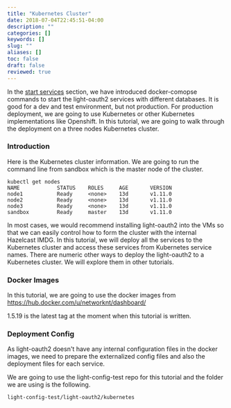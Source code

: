 ```yaml
---
title: "Kubernetes Cluster"
date: 2018-07-04T22:45:51-04:00
description: ""
categories: []
keywords: []
slug: ""
aliases: []
toc: false
draft: false
reviewed: true
---
```


In the [start services][] section, we have introduced docker-comopse commands to start the light-oauth2 services with different databases. It is good for a dev and test environment, but not production. For production deployment, we are going to use Kubernetes or other Kubernetes implementations like Openshift. In this tutorial, we are going to walk through the deployment on a three nodes Kubernetes cluster. 


### Introduction

Here is the Kubernetes cluster information. We are going to run the command line from sandbox which is the master node of the cluster. 

```
kubectl get nodes
NAME            STATUS    ROLES     AGE       VERSION
node1           Ready     <none>    13d       v1.11.0
node2           Ready     <none>    13d       v1.11.0
node3           Ready     <none>    13d       v1.11.0
sandbox         Ready     master    13d       v1.11.0
```

In most cases, we would recommend installing light-oauth2 into the VMs so that we can easily control how to form the cluster with the internal Hazelcast IMDG. In this tutorial, we will deploy all the services to the Kubernetes cluster and access these services from Kubernetes service names. There are numeric other ways to deploy the light-oauth2 to a Kubernetes cluster. We will explore them in other tutorials. 

### Docker Images

In this tutorial, we are going to use the docker images from https://hub.docker.com/u/networknt/dashboard/

1.5.19 is the latest tag at the moment when this tutorial is written. 

### Deployment Config

As light-oauth2 doesn't have any internal configuration files in the docker images, we need to prepare the externalized config files and also the deployment files for each service. 

We are going to use the light-config-test repo for this tutorial and the folder we are using is the following.

```
light-config-test/light-oauth2/kubernetes
```


[start services]: /tutorial/oauth/start/
